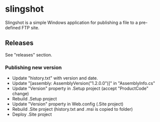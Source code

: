 # slingshot

Slingshot is a simple Windows application for publishing a file to a pre-defined FTP site.


## Releases

See "releases" section.


### Publishing new version

 * Update "history.txt" with version and date.
 * Update "[assembly: AssemblyVersion("1.2.0.0")]" in "AssemblyInfo.cs"
 * Update "Version" property in .Setup project (accept "ProductCode" change)
 * Rebuild .Setup project
 * Update "Version" property in Web.config (.Site project)
 * Rebuild .Site project (history.txt and .msi is copied to folder)
 * Deploy .Site project

